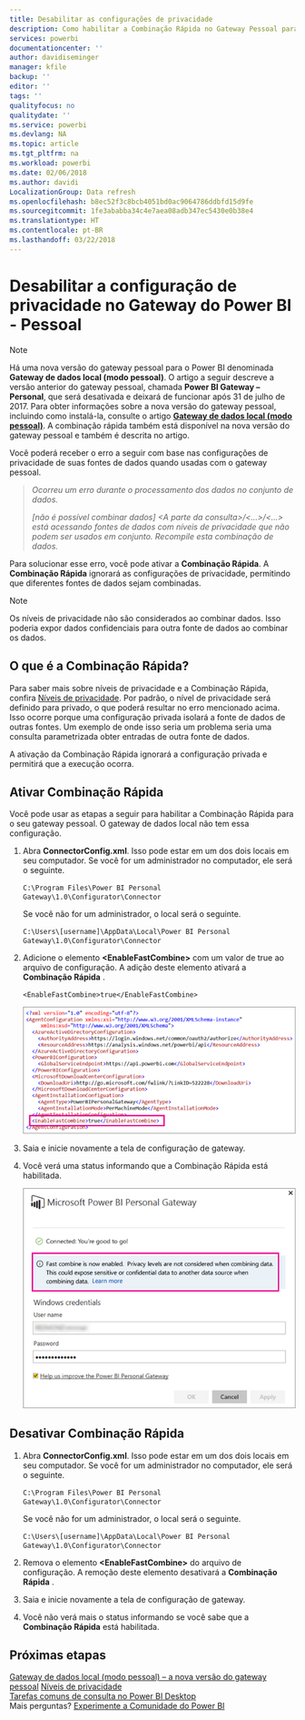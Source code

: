 ```yaml
---
title: Desabilitar as configurações de privacidade
description: Como habilitar a Combinação Rápida no Gateway Pessoal para desabilitar as configurações de privacidade para a atualização.
services: powerbi
documentationcenter: ''
author: davidiseminger
manager: kfile
backup: ''
editor: ''
tags: ''
qualityfocus: no
qualitydate: ''
ms.service: powerbi
ms.devlang: NA
ms.topic: article
ms.tgt_pltfrm: na
ms.workload: powerbi
ms.date: 02/06/2018
ms.author: davidi
LocalizationGroup: Data refresh
ms.openlocfilehash: b8ec52f3c8bcb4051bd0ac9064786ddbfd15d9fe
ms.sourcegitcommit: 1fe3ababba34c4e7aea08adb347ec5430e0b38e4
ms.translationtype: HT
ms.contentlocale: pt-BR
ms.lasthandoff: 03/22/2018
---
```

# <a name="disable-privacy-setting-in-power-bi-gateway---personal"></a>Desabilitar a configuração de privacidade no Gateway do Power BI - Pessoal
> [!NOTE]
> Há uma nova versão do gateway pessoal para o Power BI denominada **Gateway de dados local (modo pessoal)**. O artigo a seguir descreve a versão anterior do gateway pessoal, chamada **Power BI Gateway – Personal**, que será desativada e deixará de funcionar após 31 de julho de 2017. Para obter informações sobre a nova versão do gateway pessoal, incluindo como instalá-la, consulte o artigo [**Gateway de dados local (modo pessoal)**](service-gateway-personal-mode.md). A combinação rápida também está disponível na nova versão do gateway pessoal e também é descrita no artigo.
> 
> 

Você poderá receber o erro a seguir com base nas configurações de privacidade de suas fontes de dados quando usadas com o gateway pessoal.

> *Ocorreu um erro durante o processamento dos dados no conjunto de dados.*
> 
> *[não é possível combinar dados] &lt;A parte da consulta&gt;/&lt;…&gt;/&lt;…&gt; está acessando fontes de dados com níveis de privacidade que não podem ser usados em conjunto. Recompile esta combinação de dados.*
> 
> 

Para solucionar esse erro, você pode ativar a **Combinação Rápida**. A **Combinação Rápida** ignorará as configurações de privacidade, permitindo que diferentes fontes de dados sejam combinadas.

> [!NOTE]
> Os níveis de privacidade não são considerados ao combinar dados. Isso poderia expor dados confidenciais para outra fonte de dados ao combinar os dados.
> 
> 

## <a name="what-is-fast-combine"></a>O que é a Combinação Rápida?
Para saber mais sobre níveis de privacidade e a Combinação Rápida, confira [Níveis de privacidade](https://support.office.com/article/Privacy-levels-Power-Query-CC3EDE4D-359E-4B28-BC72-9BEE7900B540). Por padrão, o nível de privacidade será definido para privado, o que poderá resultar no erro mencionado acima. Isso ocorre porque uma configuração privada isolará a fonte de dados de outras fontes. Um exemplo de onde isso seria um problema seria uma consulta parametrizada obter entradas de outra fonte de dados.

A ativação da Combinação Rápida ignorará a configuração privada e permitirá que a execução ocorra.

## <a name="turn-on-fast-combine"></a>Ativar Combinação Rápida
Você pode usar as etapas a seguir para habilitar a Combinação Rápida para o seu gateway pessoal. O gateway de dados local não tem essa configuração.

1. Abra **ConnectorConfig.xml**.  Isso pode estar em um dos dois locais em seu computador.  Se você for um administrador no computador, ele será o seguinte.
   
    <pre><code>C:\Program Files\Power BI Personal Gateway\1.0\Configurator\Connector</code></pre>
   
    Se você não for um administrador, o local será o seguinte.
   
    <pre><code>C:\Users\[username]\AppData\Local\Power BI Personal Gateway\1.0\Configurator\Connector</code></pre>
    
2. Adicione o elemento **&lt;EnableFastCombine&gt;** com um valor de true ao arquivo de configuração. A adição deste elemento ativará a **Combinação Rápida** .
   
   <pre><code>&lt;EnableFastCombine&gt;true&lt;/EnableFastCombine&gt;</code></pre>
   
   ![](media/refresh-enable-fast-combine/configfile.png)
3. Saia e inicie novamente a tela de configuração de gateway.
4. Você verá uma status informando que a Combinação Rápida está habilitada.
   
   ![](media/refresh-enable-fast-combine/fastcombineenabled.png)

## <a name="turn-off-fast-combine"></a>Desativar Combinação Rápida
1. Abra **ConnectorConfig.xml**.  Isso pode estar em um dos dois locais em seu computador.  Se você for um administrador no computador, ele será o seguinte.
   
    <pre><code>C:\Program Files\Power BI Personal Gateway\1.0\Configurator\Connector</code></pre>
   
    Se você não for um administrador, o local será o seguinte.
   
    <pre><code>C:\Users\[username]\AppData\Local\Power BI Personal Gateway\1.0\Configurator\Connector</code></pre>

2. Remova o elemento **&lt;EnableFastCombine&gt;** do arquivo de configuração. A remoção deste elemento desativará a **Combinação Rápida** .
3. Saia e inicie novamente a tela de configuração de gateway.
4. Você não verá mais o status informando se você sabe que a **Combinação Rápida** está habilitada.

## <a name="next-steps"></a>Próximas etapas
[Gateway de dados local (modo pessoal) – a nova versão do gateway pessoal](service-gateway-personal-mode.md)
[Níveis de privacidade](https://support.office.com/article/Privacy-levels-Power-Query-CC3EDE4D-359E-4B28-BC72-9BEE7900B540)  
[Tarefas comuns de consulta no Power BI Desktop](desktop-common-query-tasks.md)  
Mais perguntas? [Experimente a Comunidade do Power BI](http://community.powerbi.com/)

